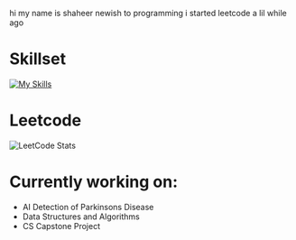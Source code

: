 hi my name is shaheer
newish to programming i started leetcode a lil while ago
# Skillset
[![My Skills](https://skillicons.dev/icons?i=java,html,py,arduino,cpp)](https://skillicons.dev)

# Leetcode
![LeetCode Stats](https://leetcard.jacoblin.cool/khanshaheer20008?theme=dark&font=Raleway%20Dots)

# Currently working on:
- AI Detection of Parkinsons Disease
- Data Structures and Algorithms
- CS Capstone Project
